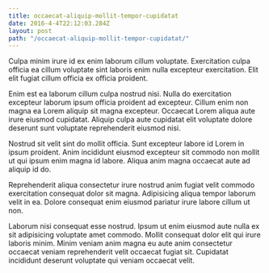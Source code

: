 ```yaml
---
title: occaecat-aliquip-mollit-tempor-cupidatat
date: 2016-4-4T22:12:03.284Z
layout: post
path: "/occaecat-aliquip-mollit-tempor-cupidatat/"
---
```


Culpa minim irure id ex enim laborum cillum voluptate. Exercitation culpa officia ea cillum voluptate sint laboris enim nulla excepteur exercitation. Elit elit fugiat cillum officia ex officia proident.

Enim est ea laborum cillum culpa nostrud nisi. Nulla do exercitation excepteur laborum ipsum officia proident ad excepteur. Cillum enim non magna ea Lorem aliquip sit magna excepteur. Occaecat Lorem aliqua aute irure eiusmod cupidatat. Aliquip culpa aute cupidatat elit voluptate dolore deserunt sunt voluptate reprehenderit eiusmod nisi.

Nostrud sit velit sint do mollit officia. Sunt excepteur labore id Lorem in ipsum proident. Anim incididunt eiusmod excepteur sit commodo non mollit ut qui ipsum enim magna id labore. Aliqua anim magna occaecat aute ad aliquip id do.

Reprehenderit aliqua consectetur irure nostrud anim fugiat velit commodo exercitation consequat dolor sit magna. Adipisicing aliqua tempor laborum velit in ea. Dolore consequat enim eiusmod pariatur irure labore cillum ut non.

Laborum nisi consequat esse nostrud. Ipsum ut enim eiusmod aute nulla ex sit adipisicing voluptate amet commodo. Mollit consequat dolor elit qui irure laboris minim. Minim veniam anim magna eu aute anim consectetur occaecat veniam reprehenderit velit occaecat fugiat sit. Cupidatat incididunt deserunt voluptate qui veniam occaecat velit.